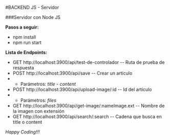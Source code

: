 #BACKEND JS - Servidor

###Servidor con Node JS

**Pasos a seguir:**
* npm install
* npm run start

**Lista de Endpoints:**

* GET http://localhost:3900/api/test-de-controlador -- Ruta de prueba de respuesta
* POST http://localhost:3900/api/save -- Crear un artículo
* * Parámetros: *title* - *content*
* POST http://localhost:3900/api/upload-image/:id -- Id del artículo
* * Parámetros: *files*
* GET http://localhost:3900/api/get-image/:nameImage.ext -- Nombre de la imagen con extensión
* GET http://localhost:3900/api/search/:search -- Cadena que busca en title o content
 
*Happy Coding!!!*